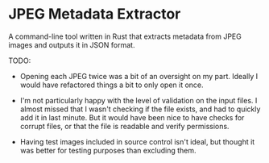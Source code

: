 # JPEG Metadata Extractor

A command-line tool written in Rust that extracts metadata from JPEG images and outputs it in JSON format.

TODO:
- Opening each JPEG twice was a bit of an oversight on my part. Ideally I would have refactored things a bit to only open it once.

- I'm not particularly happy with the level of validation on the input files. I almost missed that I wasn't checking if the file exists, and had to quickly add it in last minute. But it would have been nice to have checks for corrupt files, or that the file is readable and verify permissions.

- Having test images included in source control isn't ideal, but thought it was better for testing purposes than excluding them.